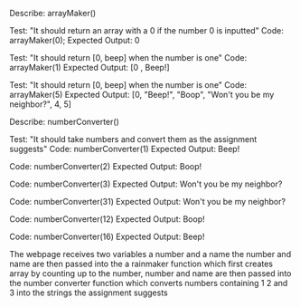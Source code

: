 Describe: arrayMaker()

Test: "It should return an array with a 0 if the number 0 is inputted"
Code: arrayMaker(0);
Expected Output: 0

Test: "It should return [0, beep] when the number is one"
Code: arrayMaker(1)
Expected Output: [0 , Beep!]

Test: "It should return [0, beep] when the number is one"
Code: arrayMaker(5)
Expected Output: [0, "Beep!", "Boop", "Won't you be my neighbor?", 4, 5]

Describe: numberConverter()

Test: "It should take numbers and convert them as the assignment suggests"
Code: numberConverter(1)
Expected Output: Beep!

Code: numberConverter(2)
Expected Output: Boop!

Code: numberConverter(3)
Expected Output: Won't you be my neighbor?

Code: numberConverter(31)
Expected Output: Won't you be my neighbor?

Code: numberConverter(12)
Expected Output: Boop!

Code: numberConverter(16)
Expected Output: Beep!

The webpage receives two variables a number and a name the number and name are then passed into the a rainmaker function which first creates array by counting up to the number, number and name are then passed into the number converter function which converts numbers containing 1 2 and 3 into the strings the assignment suggests